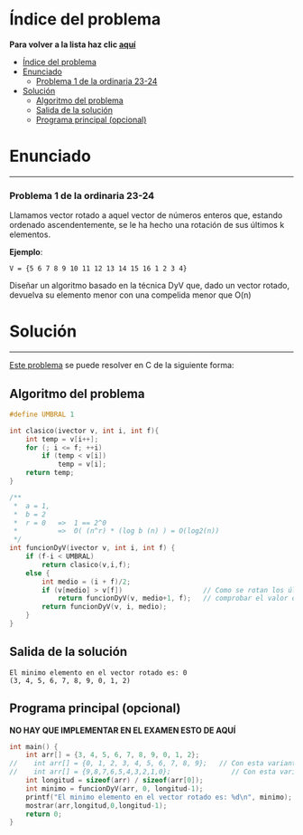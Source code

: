# Índice del problema

**Para volver a la lista haz clic [aquí](./Index.md)**

<!-- TOC -->
* [Índice del problema](#índice-del-problema)
* [Enunciado](#enunciado-)
    * [Problema 1 de la ordinaria 23-24](#problema-1-de-la-ordinaria-23-24)
* [Solución](#solución)
  * [Algoritmo del problema](#algoritmo-del-problema)
  * [Salida de la solución](#salida-de-la-solución)
  * [Programa principal (opcional)](#programa-principal-opcional)
<!-- TOC -->


# Enunciado 

***

### Problema 1 de la ordinaria 23-24

Llamamos vector rotado a aquel vector de números enteros que, 
estando ordenado ascendentemente, se le ha hecho una rotación 
de sus últimos k elementos. 

**Ejemplo**: 

``V = {5 6 7 8 9 10 11 12 13 14 15 16 1 2 3 4}``

Diseñar un algoritmo basado en la técnica DyV que, dado un vector rotado, devuelva su elemento menor con una compelida menor que O(n)

# Solución

***

[Este problema](#enunciado-) se puede resolver en C de la siguiente forma:

## Algoritmo del problema

```c
#define UMBRAL 1

int clasico(ivector v, int i, int f){
    int temp = v[i++];
    for (; i <= f; ++i)
        if (temp < v[i])
            temp = v[i];
    return temp;
}

/**
 *  a = 1,
 *  b = 2
 *  r = 0   =>  1 == 2^0
 *          =>  O( (n^r) * (log b (n) ) = O(log2(n))
 */
int funcionDyV(ivector v, int i, int f) {
    if (f-i < UMBRAL)
        return clasico(v,i,f);
    else {
        int medio = (i + f)/2;
        if (v[medio] > v[f])                    // Como se rotan los últimos elementos, basta
            return funcionDyV(v, medio+1, f);   // comprobar el valor del final con la mitad 
        return funcionDyV(v, i, medio);
    }
}
```

## Salida de la solución

```
El minimo elemento en el vector rotado es: 0
(3, 4, 5, 6, 7, 8, 9, 0, 1, 2)
```

## Programa principal (opcional)

**NO HAY QUE IMPLEMENTAR EN EL EXAMEN ESTO DE AQUÍ**

```c
int main() {
    int arr[] = {3, 4, 5, 6, 7, 8, 9, 0, 1, 2};
//    int arr[] = {0, 1, 2, 3, 4, 5, 6, 7, 8, 9};   // Con esta variante también funciona
//    int arr[] = {9,8,7,6,5,4,3,2,1,0};               // Con esta variante también funciona
    int longitud = sizeof(arr) / sizeof(arr[0]);
    int minimo = funcionDyV(arr, 0, longitud-1);
    printf("El minimo elemento en el vector rotado es: %d\n", minimo);
    mostrar(arr,longitud,0,longitud-1);
    return 0;
}
```
